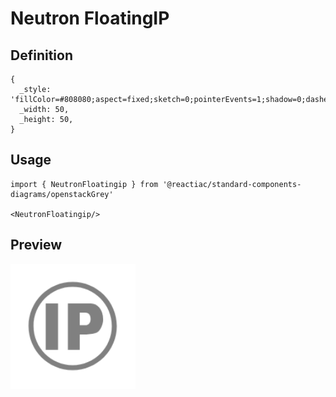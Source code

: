 # Neutron FloatingIP

## Definition

```
{
  _style: 'fillColor=#808080;aspect=fixed;sketch=0;pointerEvents=1;shadow=0;dashed=0;html=1;strokeColor=none;labelPosition=center;verticalLabelPosition=bottom;outlineConnect=0;verticalAlign=top;align=center;shape=mxgraph.openstack.neutron_floatingip;',
  _width: 50,
  _height: 50,
}
```

## Usage

```
import { NeutronFloatingip } from '@reactiac/standard-components-diagrams/openstackGrey'

<NeutronFloatingip/>
```

## Preview

<img src="./neutron-floatingip.png" width="200"/>
